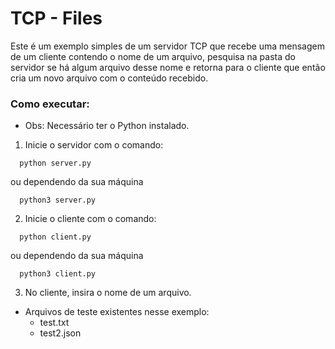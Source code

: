 # TCP - Files

Este é um exemplo simples de um servidor TCP que recebe uma mensagem de um cliente contendo o nome de um arquivo, pesquisa na pasta do servidor se há algum arquivo desse nome e retorna para o cliente que então cria um novo arquivo com o conteúdo recebido.

### Como executar:

- Obs: Necessário ter o Python instalado.

1. Inicie o servidor com o comando:

```
  python server.py
```
ou dependendo da sua máquina
```
  python3 server.py
```

2. Inicie o cliente com o comando:

```
  python client.py
```
ou dependendo da sua máquina
```
  python3 client.py
```

3. No cliente, insira o nome de um arquivo.

- Arquivos de teste existentes nesse exemplo:
  - test.txt
  - test2.json